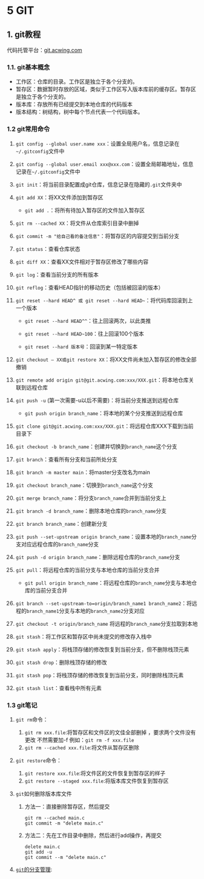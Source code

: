 # 	5 GIT

## 1. git教程

代码托管平台：[git.acwing.com](git.acwing.com)

### 1.1. git基本概念

* 工作区：仓库的目录。工作区是独立于各个分支的。
* 暂存区：数据暂时存放的区域，类似于工作区写入版本库前的缓存区。暂存区是独立于各个分支的。
* 版本库：存放所有已经提交到本地仓库的代码版本
* 版本结构：树结构，树中每个节点代表一个代码版本。

### 1.2 git常用命令

1. `git config --global user.name xxx`：设置全局用户名，信息记录在`~/.gitconfig`文件中
2. `git config --global user.email xxx@xxx.com`：设置全局邮箱地址，信息记录在`~/.gitconfig`文件中
3. `git init`：将当前目录配置成git仓库，信息记录在隐藏的`.git`文件夹中
4. `git add XX`：将XX文件添加到暂存区

   * `git add .`：将所有待加入暂存区的文件加入暂存区
5. `git rm --cached XX`：将文件从仓库索引目录中删掉
6. `git commit -m "给自己看的备注信息"`：将暂存区的内容提交到当前分支
7. `git status`：查看仓库状态
8. `git diff XX`：查看XX文件相对于暂存区修改了哪些内容
9. `git log`：查看当前分支的所有版本 
10. `git reflog`：查看HEAD指针的移动历史（包括被回滚的版本）
11. `git reset --hard HEAD^ 或 git reset --hard HEAD~`：将代码库回滚到上一个版本

    * `git reset --hard HEAD^^`：往上回滚两次，以此类推

    * `git reset --hard HEAD~100`：往上回滚100个版本

    * `git reset --hard 版本号`：回滚到某一特定版本
12. `git checkout — XX或git restore XX`：将XX文件尚未加入暂存区的修改全部撤销
13. `git remote add origin git@git.acwing.com:xxx/XXX.git`：将本地仓库关联到远程仓库
14. `git push -u` (第一次需要-u以后不需要)：将当前分支推送到远程仓库
    * `git push origin branch_name`：将本地的某个分支推送到远程仓库
15. `git clone git@git.acwing.com:xxx/XXX.git`：将远程仓库XXX下载到当前目录下
16. `git checkout -b branch_name`：创建并切换到`branch_name`这个分支
17. `git branch`：查看所有分支和当前所处分支
18. `git branch -m master main`：将master分支改名为main
19. `git checkout branch_name`：切换到`branch_name`这个分支
20. `git merge branch_name`：将分支`branch_name`合并到当前分支上
21. `git branch -d branch_name`：删除本地仓库的`branch_name`分支
22. `git branch branch_name`：创建新分支
23. `git push --set-upstream origin branch_name`：设置本地的`branch_name`分支对应远程仓库的`branch_name`分支
24. `git push -d origin branch_name`：删除远程仓库的`branch_name`分支
25. `git pull`：将远程仓库的当前分支与本地仓库的当前分支合并
    * `git pull origin branch_name`：将远程仓库的`branch_name`分支与本地仓库的当前分支合并
26. `git branch --set-upstream-to=origin/branch_name1 branch_name2`：将远程的`branch_name1`分支与本地的`branch_name2`分支对应
27. `git checkout -t origin/branch_name` 将远程的`branch_name`分支拉取到本地
28. `git stash`：将工作区和暂存区中尚未提交的修改存入栈中
29. `git stash apply`：将栈顶存储的修改恢复到当前分支，但不删除栈顶元素
30. `git stash drop`：删除栈顶存储的修改
31. `git stash pop`：将栈顶存储的修改恢复到当前分支，同时删除栈顶元素
32. `git stash list`：查看栈中所有元素

### 1.3 git笔记

1. `git rm`命令：

   1. `git rm xxx.file`:将暂存区和文件区的文佳全部删掉 ，要求两个文件没有更改 不然需要加-f 例如：`git rm -f xxx.file`
   2. `git rm --cached xxx.file`:将文件从暂存区删除

2. `git restore`命令：

   1. `git restore xxx.file`:将文件区的文件恢复到暂存区的样子
   2. `git restore --staged xxx.file`:将版本库文件恢复到暂存区
   
3. `git`如何删除版本库文件
	
	1. 方法一：直接删除暂存区，然后提交
	
	   ```
	   git rm --cached main.c
	   git commit -m "delete main.c"
	   ```
	
	2. 方法二：先在工作目录中删除，然后进行add操作，再提交
	
	   ```
	   delete main.c
	   git add -u
	   git commit --m "delete main.c"
	   ```
	
4. [`git`的分支管理](https://www.liaoxuefeng.com/wiki/896043488029600/900005860592480):



​    

​    

​    

​    



